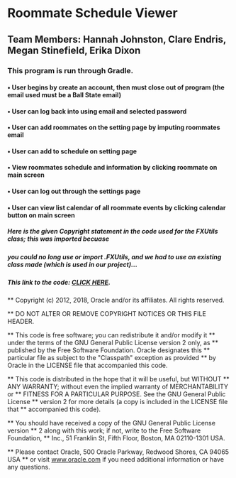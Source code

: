 # Roommate Schedule Viewer 
## Team Members: Hannah Johnston, Clare Endris, Megan Stinefield, Erika Dixon
### This program is run through Gradle. 

#### • User begins by create an account, then must close out of program (the email used must be a Ball State email)
#### • User can log back into using email and selected password
#### • User can add roommates on the setting page by imputing roommates email
#### • User can add to schedule on setting page
#### • View roommates schedule and information by clicking roommate on main screen
#### • User can log out through the settings page
#### • User can view list calendar of all roommate events by clicking calendar button on main screen 


##### Here is the given Copyright statement in the code used for the FXUtils class; this was imported becuase
##### you could no long use or import .FXUtils, and we had to use an existing class made (which is used in our project)...
##### This link to the code: [CLICK HERE](https://jar-download.com/artifacts/org.openjfx/javafx-swing/13/source-code/javafx/embed/swing/SwingFXUtils.java).

 ** Copyright (c) 2012, 2018, Oracle and/or its affiliates. All rights reserved.

 ** DO NOT ALTER OR REMOVE COPYRIGHT NOTICES OR THIS FILE HEADER.
 
 ** This code is free software; you can redistribute it and/or modify it
 ** under the terms of the GNU General Public License version 2 only, as
 ** published by the Free Software Foundation.  Oracle designates this
 ** particular file as subject to the "Classpath" exception as provided
 ** by Oracle in the LICENSE file that accompanied this code.
 
 ** This code is distributed in the hope that it will be useful, but WITHOUT
 ** ANY WARRANTY; without even the implied warranty of MERCHANTABILITY or
 ** FITNESS FOR A PARTICULAR PURPOSE.  See the GNU General Public License
 ** version 2 for more details (a copy is included in the LICENSE file that
 ** accompanied this code).
 
 ** You should have received a copy of the GNU General Public License version
 ** 2 along with this work; if not, write to the Free Software Foundation,
 ** Inc., 51 Franklin St, Fifth Floor, Boston, MA 02110-1301 USA.
 
 ** Please contact Oracle, 500 Oracle Parkway, Redwood Shores, CA 94065 USA
 ** or visit www.oracle.com if you need additional information or have any questions.
